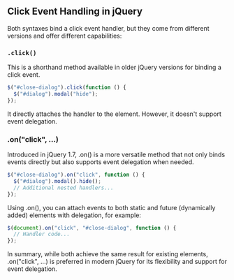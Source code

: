 ## Click Event Handling in jQuery

Both syntaxes bind a click event handler, but they come from different versions and offer different capabilities:

### `.click()`

This is a shorthand method available in older jQuery versions for binding a click event.

```js
$("#close-dialog").click(function () {
  $("#dialog").modal("hide");
});
```

It directly attaches the handler to the element. However, it doesn't support event delegation.

### .on("click", …)

Introduced in jQuery 1.7, .on() is a more versatile method that not only binds events directly but also supports event delegation when needed.

```js
$("#close-dialog").on("click", function () {
  $("#dialog").modal().hide();
  // Additional nested handlers...
});
```

Using .on(), you can attach events to both static and future (dynamically added) elements with delegation, for example:

```js
$(document).on("click", "#close-dialog", function () {
  // Handler code...
});
```

In summary, while both achieve the same result for existing elements, .on("click", …) is preferred in modern jQuery for its flexibility and support for event delegation.
